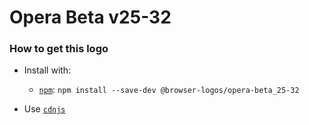 # Opera Beta v25-32

### How to get this logo

* Install with:
  * [`npm`](https://www.npmjs.com/): `npm install --save-dev @browser-logos/opera-beta_25-32`

* Use [`cdnjs`](https://cdnjs.com/libraries/browser-logos)
